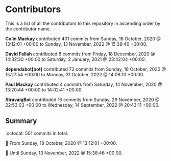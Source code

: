 # Contributors

This is a list of all the contributors to this repository in ascending order by the contributor name.

**Colin Mackay** contributed 401 commits from Sunday, 18 October, 2020 @ 13:12:01 +00:00 to Sunday, 13 November, 2022 @ 15:38:46 +00:00.

**David Fallah** contributed 8 commits from Friday, 18 December, 2020 @ 14:32:20 +00:00 to Saturday, 2 January, 2021 @ 23:42:04 +00:00.

**dependabot[bot]** contributed 72 commits from Sunday, 18 October, 2020 @ 15:27:54 +00:00 to Monday, 31 October, 2022 @ 14:06:10 +00:00.

**Paul Mackay** contributed 4 commits from Saturday, 14 November, 2020 @ 13:20:44 +00:00 to 14:02:41 +00:00.

**StravaigBot** contributed 16 commits from Sunday, 29 November, 2020 @ 22:53:03 +00:00 to Wednesday, 14 September, 2022 @ 20:43:11 +00:00.

## Summary

:octocat: 501 commits in total.

:date: From Sunday, 18 October, 2020 @ 13:12:01 +00:00.

:date: Until Sunday, 13 November, 2022 @ 15:38:46 +00:00.

